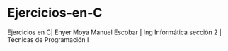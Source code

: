 # Ejercicios-en-C
Ejercicios en C| Enyer Moya Manuel Escobar | Ing Informática sección 2 | Técnicas de Programación I
